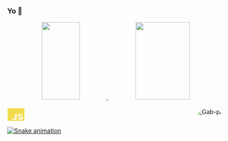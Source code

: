 ### Yo 🤙
<div align="center">
  <a href="https://github.com/Gabriel-Dupla">
  <img width="42%" height="180em" src="https://github-readme-stats.vercel.app/api?username=Gabriel-Dupla&show_icons=true&theme=radical&include_all_commits=true&count_private=true"/>
  <img width="50%" height="180em" src="https://github-readme-stats.vercel.app/api/top-langs/?username=Gabriel-Dupla&layout=compact&langs_count=7&theme=radical"/>
</div>
<div style="display: inline_block"><br>
  <img align="center" alt="Gab-Js" height="30" width="40" src="https://raw.githubusercontent.com/devicons/devicon/master/icons/javascript/javascript-plain.svg">
  <img align="right" alt="Gab-pic" height="150" style="border-radius:50px;" src="https://cdn.discordapp.com/attachments/1020054507725529120/1027952883225862174/download20221005112320.png?width=676&height=676">
  </div>
 
<div>
  
  ![Snake animation](https://github.com/Gabriel-Dupla/Gabriel-Dupla/blob/output/github-contribution-grid-snake.svg)

</div>
